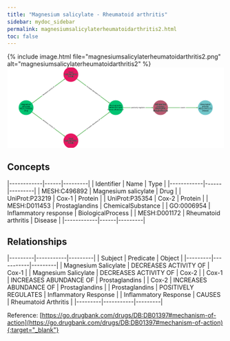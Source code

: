 ```yaml
---
title: "Magnesium salicylate - Rheumatoid arthritis"
sidebar: mydoc_sidebar
permalink: magnesiumsalicylaterheumatoidarthritis2.html
toc: false 
---
```


{% include image.html file="magnesiumsalicylaterheumatoidarthritis2.png" alt="magnesiumsalicylaterheumatoidarthritis2" %}![Path Visualization](/images/magnesiumsalicylaterheumatoidarthritis2.png)

## Concepts

|------------|------|---------|
| Identifier | Name | Type    |
|------------|------|---------|
| MESH:C496892 | Magnesium salicylate | Drug |
| UniProt:P23219 | Cox-1 | Protein |
| UniProt:P35354 | Cox-2 | Protein |
| MESH:D011453 | Prostaglandins | ChemicalSubstance |
| GO:0006954 | Inflammatory response | BiologicalProcess |
| MESH:D001172 | Rheumatoid arthritis | Disease |
|------------|------|---------|

## Relationships

|---------|-----------|---------|
| Subject | Predicate | Object  |
|---------|-----------|---------|
| Magnesium Salicylate | DECREASES ACTIVITY OF | Cox-1 |
| Magnesium Salicylate | DECREASES ACTIVITY OF | Cox-2 |
| Cox-1 | INCREASES ABUNDANCE OF | Prostaglandins |
| Cox-2 | INCREASES ABUNDANCE OF | Prostaglandins |
| Prostaglandins | POSITIVELY REGULATES | Inflammatory Response |
| Inflammatory Response | CAUSES | Rheumatoid Arthritis |
|---------|-----------|---------|

Reference: [https://go.drugbank.com/drugs/DB:DB01397#mechanism-of-action](https://go.drugbank.com/drugs/DB:DB01397#mechanism-of-action){:target="_blank"}